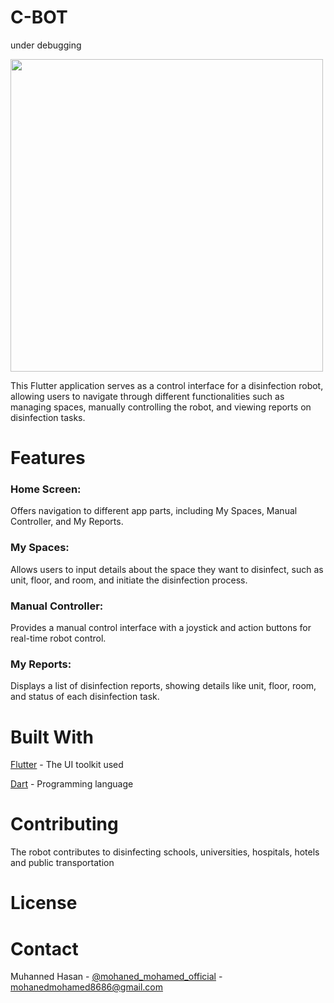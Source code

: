 # C-BOT
under debugging
<div>
<img src="https://github.com/MOHANED8/C-bot/assets/79280405/d144a8a0-b5e9-4813-a72a-d906db90d161" width="500" hight="500"
</div>


This Flutter application serves as a control interface for a disinfection robot, allowing users to navigate through different functionalities such as managing spaces, manually controlling the robot, and viewing reports on disinfection tasks.

# Features

### Home Screen:
Offers navigation to different app parts, including My Spaces, Manual Controller, and My Reports.

### My Spaces: 
Allows users to input details about the space they want to disinfect, such as unit, floor, and room, and initiate the disinfection process.

### Manual Controller: 
Provides a manual control interface with a joystick and action buttons for real-time robot control.

### My Reports: 
Displays a list of disinfection reports, showing details like unit, floor, room, and status of each disinfection task.

# Built With

[Flutter](https://flutter.dev/) - The UI toolkit used

[Dart](https://dart.dev/) - Programming language

# Contributing

The robot contributes to disinfecting schools, universities, hospitals, hotels and public transportation

# License



# Contact

Muhanned Hasan - [@mohaned_mohamed_official](https://www.instagram.com/mohaned_mohamed_official/) - mohanedmohamed8686@gmail.com
